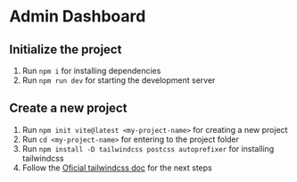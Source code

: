 # Admin Dashboard

## Initialize the project
1. Run `npm i` for installing dependencies
2. Run `npm run dev` for starting the development server

## Create a new project
1. Run `npm init vite@latest <my-project-name>` for creating a new project
2. Run `cd <my-project-name>` for entering to the project folder
3. Run `npm install -D tailwindcss postcss autoprefixer` for installing tailwindcss
4. Follow the [Oficial tailwindcss doc](https://tailwindcss.com/docs/guides/vite) for the next steps